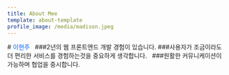```yaml
---
title: About Mee
template: about-template
profile_image: /media/madison.jpeg
---
```


#<span style="color:#0064FF"> 이현주</span>
&nbsp;
###2년의 웹 프론트엔드 개발 경험이 있습니다. 
###사용자가 조금이라도 더 편리한 서비스를 경험하는것을 중요하게 생각합니다. 
&nbsp;
###원활한 커뮤니케이션이 가능하며 협업을 중시합니다. 




